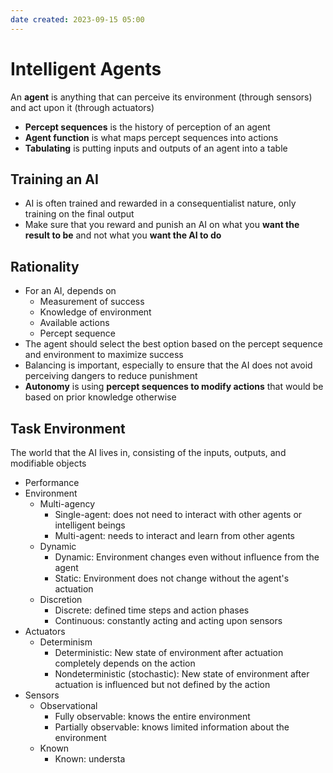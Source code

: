 ```yaml
---
date created: 2023-09-15 05:00
---
```

# Intelligent Agents

An **agent** is anything that can perceive its environment (through sensors) and act upon it (through actuators)

- **Percept sequences** is the history of perception of an agent
- **Agent function** is what maps percept sequences into actions
- **Tabulating** is putting inputs and outputs of an agent into a table

## Training an AI

- AI is often trained and rewarded in a consequentialist nature, only training on the final output
- Make sure that you reward and punish an AI on what you **want the result to be** and not what you **want the AI to do**

## Rationality

- For an AI, depends on
	- Measurement of success
	- Knowledge of environment
	- Available actions
	- Percept sequence
- The agent should select the best option based on the percept sequence and environment to maximize success
- Balancing is important, especially to ensure that the AI does not avoid perceiving dangers to reduce punishment
- **Autonomy** is using **percept sequences to modify actions** that would be based on prior knowledge otherwise

## Task Environment

The world that the AI lives in, consisting of the inputs, outputs, and modifiable objects

- Performance
- Environment
	- Multi-agency
		- Single-agent: does not need to interact with other agents or intelligent beings
		- Multi-agent: needs to interact and learn from other agents
	- Dynamic
		- Dynamic: Environment changes even without influence from the agent
		- Static: Environment does not change without the agent's actuation
	- Discretion
		- Discrete: defined time steps and action phases
		- Continuous: constantly acting and acting upon sensors
- Actuators
	- Determinism
		- Deterministic: New state of environment after actuation completely depends on the action
		- Nondeterministic (stochastic): New state of environment after actuation is influenced but not defined by the action
- Sensors
	- Observational
		- Fully observable: knows the entire environment
		- Partially observable: knows limited information about the environment
	- Known
		- Known: understa

